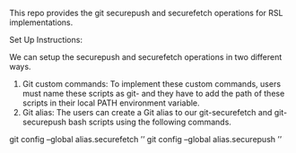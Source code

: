This repo provides the git securepush and securefetch operations for RSL implementations.

Set Up Instructions:

 We can setup the securepush and securefetch operations in two different ways.
 
1.	Git custom commands:
To implement these custom commands, users must name these scripts as git-<command name> and they have to add the path of these scripts in their local PATH environment variable.
2.	Git alias:
The users can create a Git alias to our git-securefetch and git-securepush bash scripts using
the following commands.


git config –global alias.securefetch ’<git-securefetch script path>’
git config –global alias.securepush ’<git-securepush script path>’
